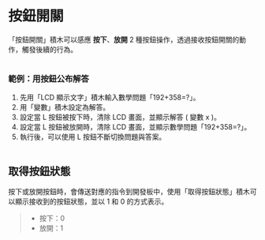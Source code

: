  

# 按鈕開關

「按鈕開關」積木可以感應 **按下**、**放開** 2 種按鈕操作，透過接收按鈕開關的動作，觸發後續的行為。

<img src="https://md.webduino.io/uploads/upload_4fa2ff8031a7174c2b0c0526c33576f5.png" alt="" width="">

### 範例：用按鈕公布解答

1. 先用「LCD 顯示文字」積木輸入數學問題「192+358=?」。
2. 用「變數」積木設定為解答。
3. 設定當 L 按鈕被按下時，清除 LCD 畫面，並顯示解答 ( 變數 x )。
4. 設定當 L 按鈕被放開時，清除 LCD 畫面，並顯示數學問題「192+358=?」。
5. 執行後，可以使用 L 按鈕不斷切換問題與答案。

<img src="https://md.webduino.io/uploads/upload_8c3be197b908850ecc8f30da9a66833e.gif" alt="" width="">

## 取得按鈕狀態

按下或放開按鈕時，會傳送對應的指令到開發板中，使用「取得按鈕狀態」積木可以顯示接收到的按鈕狀態，並以 1 和 0 的方式表示。

>- 按下：0
>- 放開：1

<img src="https://md.webduino.io/uploads/upload_ccdcc76aa827e0be9153cff2793e38b4.png" alt="" width="">
